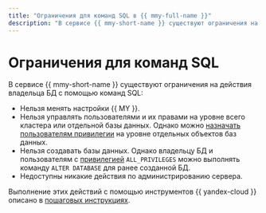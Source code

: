 ```yaml
---
title: "Ограничения для команд SQL в {{ mmy-full-name }}"
description: "В сервисе {{ mmy-short-name }} существуют ограничения на действия владельца БД с помощью команд SQL."
---
```


# Ограничения для команд SQL

В сервисе {{ mmy-short-name }} существуют ограничения на действия владельца БД с помощью команд SQL:

* Нельзя менять настройки {{ MY }}.
* Нельзя управлять пользователями и их правами на уровне всего кластера или отдельной базы данных. Однако можно [назначать пользователям привилегии](./../operations/grant.md) на уровне отдельных объектов баз данных.
* Нельзя создавать базы данных. Однако владельцу БД и пользователям с [привилегией](user-rights.md#db-privileges) `ALL_PRIVILEGES` можно выполнять команду `ALTER DATABASE` для ранее созданной БД.
* Недоступны никакие действия по администрированию сервера.

Выполнение этих действий с помощью инструментов {{ yandex-cloud }} описано в [пошаговых инструкциях](../operations/index.md).

